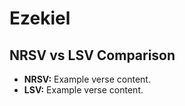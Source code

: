 # Ezekiel

## NRSV vs LSV Comparison

- **NRSV:** Example verse content.
- **LSV:** Example verse content.
